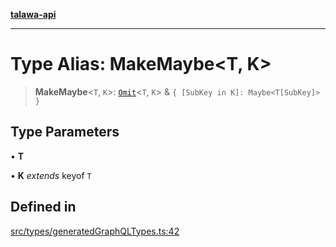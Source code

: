[**talawa-api**](../../../README.md)

***

# Type Alias: MakeMaybe\<T, K\>

> **MakeMaybe**\<`T`, `K`\>: [`Omit`](Omit.md)\<`T`, `K`\> & `{ [SubKey in K]: Maybe<T[SubKey]> }`

## Type Parameters

• **T**

• **K** *extends* keyof `T`

## Defined in

[src/types/generatedGraphQLTypes.ts:42](https://github.com/Suyash878/talawa-api/blob/b5a9d8b4a1ea678a3d6f5b710b3721f91a3052fc/src/types/generatedGraphQLTypes.ts#L42)
